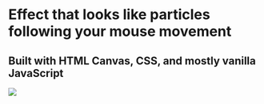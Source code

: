 # Effect that looks like particles following your mouse movement

## Built with HTML Canvas, CSS, and mostly vanilla JavaScript

<img src="https://github.com/RobbieProkop/particles-effect/blob/master/particles-demo.gif" />
